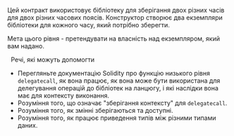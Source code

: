 Цей контракт використовує бібліотеку для зберігання двох різних часів для двох різних часових поясів. Конструктор створює два екземпляри бібліотеки для кожного часу, який потрібно зберегти.

Мета цього рівня - претендувати на власність над екземпляром, який вам надано.

&nbsp; Речі, які можуть допомогти
* Перегляньте документацію Solidity про функцію низького рівня `delegatecall`,
  як вона працює, як вона може бути використана для делегування операцій до бібліотек на ланцюгу,
  і які наслідки вона має для контексту виконання.
* Розуміння того, що означає "зберігання контексту" для `delegatecall`.
* Розуміння того, як змінні зберігаються та доступні.
* Розуміння того, як працює приведення типів між різними типами даних.
